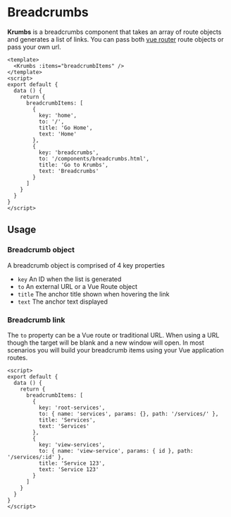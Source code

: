 # Breadcrumbs

**Krumbs** is a breadcrumbs component that takes an array of route objects and generates a list of links. You can pass both [vue router](https://router.vuejs.org/) route objects or pass your own url.

<KCard>
  <template v-slot:body>
    <Krumbs :items="breadcrumbItems" />
  </template>
</KCard>

```vue
<template>
  <Krumbs :items="breadcrumbItems" />
</template>
<script>
export default {
  data () {
    return {
      breadcrumbItems: [
        {
          key: 'home',
          to: '/',
          title: 'Go Home',
          text: 'Home'
        },
        {
          key: 'breadcrumbs',
          to: '/components/breadcrumbs.html',
          title: 'Go to Krumbs',
          text: 'Breadcrumbs'
        }
      ]
    }
  }
}
</script>
```

## Usage
### Breadcrumb object
A breadcrumb object is comprised of 4 key properties
- `key` An ID when the list is generated
- `to` An external URL or a Vue Route object
- `title` The anchor title shown when hovering the link
- `text` The anchor text displayed

### Breadcrumb link
The `to` property can be a Vue route or traditional URL. When using a URL though the target will be blank and a new window will open. In most scenarios you will build your breadcrumb items using your Vue application routes.

```vue
<script>
export default {
  data () {
    return {
      breadcrumbItems: [
        {
          key: 'root-services',
          to: { name: 'services', params: {}, path: '/services/' },
          title: 'Services',
          text: 'Services'
        },
        {
          key: 'view-services',
          to: { name: 'view-service', params: { id }, path: '/services/:id' },
          title: 'Service 123',
          text: 'Service 123'
        }
      ]
    }
  }
}
</script>
```

<script>
export default {
  data () {
    return {
      breadcrumbItems: [
        {
          key: 'home',
          to: '/',
          title: 'Go Home',
          text: 'Home'
        },
        {
          key: 'breadcrumbs',
          to: '/components/breadcrumbs.html',
          title: 'Go to Krumbs',
          text: 'Breadcrumbs'
        }
      ]
    }
  }
}
</script>
